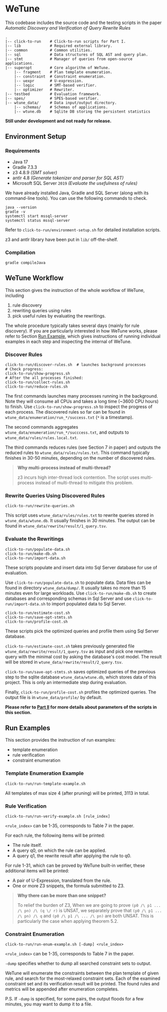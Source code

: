 # WeTune

This codebase includes the source code and the testing scripts in the paper
*Automatic Discovery and Verification of Query Rewrite Rules*

```shell
.
|-- click-to-run    # Click-to-run scripts for Part I.
|-- lib             # Required external library.
|-- common          # Common utilities.
|-- sql             # Data structures of SQL AST and query plan.
|-- stmt            # Manager of queries from open-source applications.
|-- superopt        # Core algorithm of WeTune.
    |-- fragment    # Plan template enumeration.
    |-- constraint  # Constraint enumeration.
    |-- uexpr       # U-expression.
    |-- logic       # SMT-based verifier.
    |-- optimizer   # Rewriter.
|-- testbed         # Evaluation framework.
|-- spes/           # SPES-based verifier.
|-- wtune_data/     # Data input/output directory.
    |-- schemas/    # Schemas of applications.
    |-- wtune.db    # Sqlite DB storing the persistent statistics
```

**Still under development and not ready for release.**

## Environment Setup

### Requirements

* Java 17
* Gradle 7.3.3
* z3 4.8.9  *(SMT solver)*
* antlr 4.8  *(Generate tokenizer and parser for SQL AST)*
* Microsoft SQL Server `2019` *(Evaluate the usefulness of rules)*

We have already installed Java, Gradle and SQL Server (along with its command-line tools). 
You can use the following commands to check.
```shell
java --version
gradle -v
systemctl start mssql-server
systemctl status mssql-server
```
Refer to `click-to-run/environment-setup.sh` for detailed installation scripts.

z3 and antlr library have been put in `lib/` off-the-shelf.

### Compilation

```shell
gradle compileJava
```

## WeTune Workflow

This section gives the instruction of the whole workflow of WeTune, including

1. rule discovery
2. rewriting queries using rules
3. pick useful rules by evaluating the rewritings.

The whole procedure typically takes several days (mainly for rule discovery). If you are particularly interested in how
WeTune works, please refer to Section [Run Example](#run-examples), which gives instructions of running individual
examples in each step and inspecting the internal of WeTune.

### Discover Rules

```shell
click-to-run/discover-rules.sh  # launches background processes
# Check progress:
click-to-run/show-progress.sh
# After the all processes finished:
click-to-run/collect-rules.sh 
click-to-run/reduce-rules.sh
```

The first commands launches many processes running in the background. Note they will consume all CPUs and takes a long
time (~3600 CPU hours) to finish. Use `click-to-run/show-progress.sh` to inspect the progress of each process. The
discovered rules so far can be found in `wtune_data/enumeration/run_*/success.txt` (`*` is a timestamp).

The second commands aggregates `wtune_data/enumeration/run_*/succcess.txt`, and outputs
to `wtune_data/rules/rules.local.txt`.

The third commands reduces rules (see Section 7 in paper) and outputs the reduced rules to `wtune_data/rules/rules.txt`.
This command typically finishes in 30-50 minutes, depending on the number of discovered rules.


> **Why multi-process instead of multi-thread?**
>
> z3 incurs high inter-thread lock contention. The script uses multi-process instead of multi-thread to mitigate this problem.

### Rewrite Queries Using Discovered Rules

```shell
click-to-run/rewrite-queries.sh
```

This script uses `wtune_data/rules/rules.txt` to rewrite queries stored in `wtune_data/wtune.db`. It usually finishes in
30 minutes. The output can be found in `wtune_data/rewrite/result/1_query.tsv`.

### Evaluate the Rewritings

```shell
click-to-run/populate-data.sh
click-to-run/make-db.sh
click-to-run/import-data.sh
```
These scripts populate and insert data into Sql Server database for use of evaluation.

Use `click-to-run/populate-data.sh` to populate data. Data files can be found in 
directory `wtune_data/dump/`. It usually takes no more than 15 minutes even for large workloads.
Use `click-to-run/make-db.sh` to create databases and corresponding schemas in Sql Server 
and use `click-to-run/import-data.sh` to import populated data to Sql Server.

```shell
click-to-run/estimate-cost.sh
click-to-run/save-opt-stmts.sh
click-to-run/profile-cost.sh
```
These scripts pick the optimized queries and profile them using Sql Server database.

`click-to-run/estimate-cost.sh` takes previously generated file `wtune_data/rewrite/result/1_query.tsv` as input and
pick one rewritten query with the minimal cost by asking the database's cost model.
The result will be stored in `wtune_data/rewrite/result/2_query.tsv`.

`click-to-run/save-opt-stmts.sh` saves optimized queries of the previous step to the sqlite database `wtune_data/wtune.db`, 
which stores data of this project. This is only an intermediate step during evaluation.

Finally, `click-to-run/profile-cost.sh` profiles the optimized queries. The output file is in `wtune_data/profile/` by default.

**Please refer to [Part II](#part-ii) for more details about parameters of the scripts in this section.**

## Run Examples

This section provides the instruction of run examples:

* template enumeration
* rule verification
* constraint enumeration

### Template Enumeration Example

```shell
click-to-run/run-template-example.sh
```

All templates of max size 4 (after pruning) will be printed, 3113 in total.

### Rule Verification

```shell
click-to-run/run-verify-example.sh [rule_index]
```

`<rule_index>` can be 1-35, corresponds to Table 7 in the paper.

For each rule, the following items will be printed:

* The rule itself.
* A query q0, on which the rule can be applied.
* A query q1, the rewrite result after applying the rule to q0.

For rule 1-31, which can be proved by WeTune built-in verifier, these additional items will be printed:

* A pair of U-Expression, translated from the rule.
* One or more Z3 snippets, the formula submitted to Z3.

> **Why there can be more than one snippet?**
>
> To relief the burden of Z3, When we are going to prove `(p0 /\ p1 ... /\ pn) /\ (q \/ r)` is UNSAT, we separately prove that `(p0 /\ p1 ... /\ pn) /\ q`
and `(p0 /\ p1 /\ ... /\ pn)` are both UNSAT. This is particularly the case when applying theorem 5.2.

### Constraint Enumeration

```shell
click-to-run/run-enum-example.sh [-dump] <rule_index>
```

`<rule_index>` can be 1-35, corresponds to Table 7 in the paper.

`-dump` specifies whether to dump all searched constraint sets to output.

WeTune will enumerate the constraints between the plan template of given rule, and search for the most-relaxed
constraint sets. Each of the examined constraint set and its verification result will be printed. The found rules and
metrics will be appended after enumeration completes.

P.S. If `-dump` is specified, for some pairs, the output floods for a few minutes, you may want to dump it to a file.
